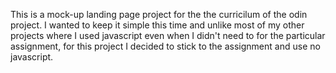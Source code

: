 This is a mock-up landing page project for the the curricilum of the odin project. I wanted to keep it simple this time and unlike most of my other projects where I used javascript even when I didn't need to for the particular assignment, for this project I decided to stick to the assignment and use no javascript.